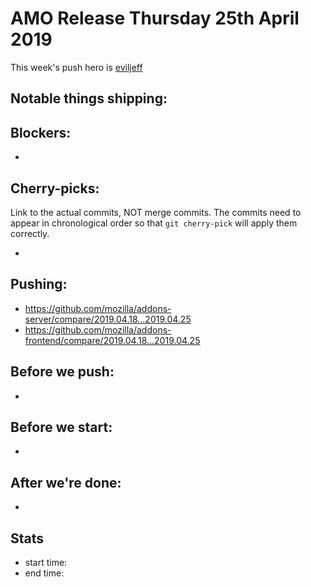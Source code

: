 # AMO Release Thursday 25th April 2019

This week's push hero is [eviljeff](https://github.com/eviljeff)

## Notable things shipping:

## Blockers:

*

## Cherry-picks:

Link to the actual commits, NOT merge commits. The commits need to appear
in chronological order so that `git cherry-pick` will apply them correctly.

*

## Pushing:

- https://github.com/mozilla/addons-server/compare/2019.04.18...2019.04.25
- https://github.com/mozilla/addons-frontend/compare/2019.04.18...2019.04.25

## Before we push:

*

## Before we start:

*

## After we're done:

* 
## Stats

- start time:
- end time:
